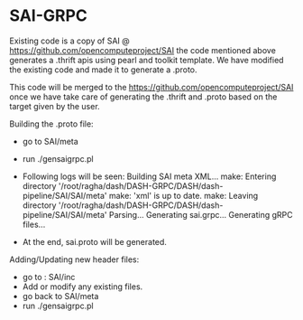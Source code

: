 # SAI-GRPC
Existing code is a copy of SAI @ https://github.com/opencomputeproject/SAI
the code mentioned above generates a .thrift apis using pearl and toolkit template.
We have modified the existing code and made it to generate a .proto.

This code will be merged to the https://github.com/opencomputeproject/SAI once we have take care of generating the .thrift and .proto based on the target given by the user.


Building the .proto file:
- go to SAI/meta
- run ./gensaigrpc.pl
- Following logs will be seen:
Building SAI meta XML...
make: Entering directory '/root/ragha/dash/DASH-GRPC/DASH/dash-pipeline/SAI/SAI/meta'
make: 'xml' is up to date.
make: Leaving directory '/root/ragha/dash/DASH-GRPC/DASH/dash-pipeline/SAI/SAI/meta'
Parsing...
Generating sai.grpc...
Generating gRPC files...

- At the end, sai.proto will be generated.

Adding/Updating new header files:
- go to : SAI/inc
- Add or modify any existing files.
- go back to SAI/meta
- run ./gensaigrpc.pl
